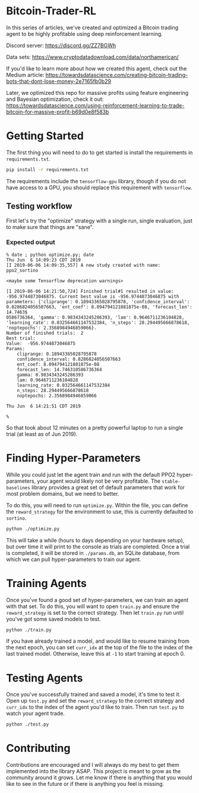 # Bitcoin-Trader-RL

In this series of articles, we've created and optimized a Bitcoin trading agent to be highly profitable using deep reinforcement learning.

Discord server: https://discord.gg/ZZ7BGWh

Data sets: https://www.cryptodatadownload.com/data/northamerican/

If you'd like to learn more about how we created this agent, check out the Medium article: https://towardsdatascience.com/creating-bitcoin-trading-bots-that-dont-lose-money-2e7165fb0b29

Later, we optimized this repo for massive profits using feature engineering and Bayesian optimization, check it out:
https://towardsdatascience.com/using-reinforcement-learning-to-trade-bitcoin-for-massive-profit-b69d0e8f583b

# Getting Started

The first thing you will need to do to get started is install the requirements in `requirements.txt`.

 ```bash
 pip install -r requirements.txt
 ```

 The requirements include the `tensorflow-gpu` library, though if you do not have access to a GPU, you should replace this requirement with `tensorflow`.

## Testing workflow

First let's try the "optimize" strategy with a single run, single evaluation, just to make sure that things are "sane".

### Expected output

```
% date ; python optimize.py; date
Thu Jun  6 14:09:23 CDT 2019
[I 2019-06-06 14:09:35,557] A new study created with name: ppo2_sortino

<maybe some Tensorflow deprecation warnings>

[I 2019-06-06 14:21:50,724] Finished trial#1 resulted in value: -956.9744873046875. Current best value is -956.9744873046875 with parameters: {'cliprange': 0.18943365028795878, 'confidence_interval': 0.8286824056507663, 'ent_coef': 8.094794121881875e-08, 'forecast_len': 14.7463$
0586736364, 'gamma': 0.9834343245286393, 'lam': 0.9646711236104828, 'learning_rate': 0.032564661147532384, 'n_steps': 28.294495666878618, 'noptepochs': 2.3568984946859066}.
Number of finished trials:  2
Best trial:
Value:  -956.9744873046875
Params:
    cliprange: 0.18943365028795878
    confidence_interval: 0.8286824056507663
    ent_coef: 8.094794121881875e-08
    forecast_len: 14.746310586736364
    gamma: 0.9834343245286393
    lam: 0.9646711236104828
    learning_rate: 0.032564661147532384
    n_steps: 28.294495666878618
    noptepochs: 2.3568984946859066

Thu Jun  6 14:21:51 CDT 2019

%
```

So that took about 12 minutes on a pretty powerful laptop to run a single trial (at least as of Jun 2019).

 # Finding Hyper-Parameters

While you could just let the agent train and run with the default PPO2 hyper-parameters, your agent would likely not be very profitable. The `stable-baselines` library provides a great set of default parameters that work for most problem domains, but  we need to better.

To do this, you will need to run `optimize.py`. Within the file, you can define the `reward_strategy` for the environment to use, this is currently defaulted to `sortino`.

```bash
python ./optimize.py
```

This will take a while (hours to days depending on your hardware setup), but over time it will print to the console as trials are completed. Once a trial is completed, it will be stored in `./params.db`, an SQLite database, from which we can pull hyper-parameters to train our agent.

# Training Agents

Once you've found a good set of hyper-parameters, we can train an agent with that set. To do this, you will want to open `train.py` and ensure the `reward_strategy` is set to the correct strategy. Then let `train.py` run until you've got some saved models to test.

```bash
python ./train.py
```

If you have already trained a model, and would like to resume training from the next epoch, you can set `curr_idx` at the top of the file to the index of the last trained model. Otherwise, leave this at `-1` to start training at epoch 0.

# Testing Agents

Once you've successfully trained and saved a model, it's time to test it. Open up `test.py` and set the `reward_strategy` to the correct strategy and `curr_idx` to the index of the agent you'd like to train. Then run `test.py` to watch your agent trade.

```bash
python ./test.py
```

# Contributing

Contributions are encouraged and I will always do my best to get them implemented into the library ASAP. This project is meant to grow as the community around it grows. Let me know if there is anything that you would like to see in the future or if there is anything you feel is missing.
